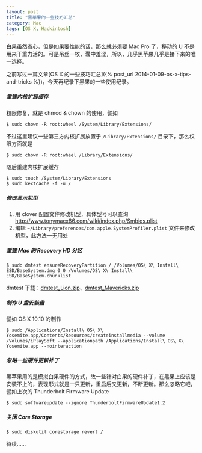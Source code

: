 ```yaml
---
layout: post
title: "黑苹果的一些技巧汇总"
category: Mac
tags: [OS X, Hackintosh]
---
```


白果虽然省心，但是如果要性能的话，那么就必须要 Mac Pro 了，移动的 U 不是用来干重力活的。可是吊丝一枚，囊中羞涩，所以，几乎黑苹果几乎是接下来的唯一选择。

之前写过一篇文章[OS X 的一些技巧汇总]({% post_url 2014-01-09-os-x-tips-and-tricks %})，今天再纪录下黑果的一些使用纪录。

##### 重建内核扩展缓存

权限修复，就是 chmod & chown 的使用，譬如

    $ sudo chown -R root:wheel /System/Library/Extensions/

不过这里建议一些第三方内核扩展放置于 `/Library/Extensions/` 目录下，那么权限方面就是

    $ sudo chown -R root:wheel /Library/Extensions/

随后重建内核扩展缓存

    $ sudo touch /System/Library/Extensions
    $ sudo kextcache -f -u /

<!-- more -->
##### 修改显示机型

1. 用 clover 配置文件修改机型，具体型号可以查询 <http://www.tonymacx86.com/wiki/index.php/Smbios.plist>
2. 编辑 `~/Library/preferences/com.apple.SystemProfiler.plist` 文件来修改机型，此方法一无用处

##### 重建 Mac 的 Recovery HD 分区

    $ sudo dmtest ensureRecoveryPartition / /Volumes/OS\ X\ Install\ ESD/BaseSystem.dmg 0 0 /Volumes/OS\ X\ Install\ ESD/BaseSystem.chunklist

dmtest 下载：[dmtest_Lion.zip](http://cdn.09hd.com/images/2015/09/dmtest_Lion.zip)、[dmtest_Mavericks.zip](http://cdn.09hd.com/images/2015/09/dmtest_Mavericks.zip)

##### 制作 U 盘安装盘

譬如 OS X 10.10 的制作

    $ sudo /Applications/Install\ OS\ X\ Yosemite.app/Contents/Resources/createinstallmedia --volume /Volumes/iPlaySoft --applicationpath /Applications/Install\ OS\ X\ Yosemite.app --nointeraction

##### 忽略一些硬件更新补丁

黑苹果用的是模拟白果硬件的方式，故一些针对白果的硬件补丁，在黑果上应该是安装不上的，表现形式就是一只更新，重启后又更新，不断更新。那么忽略它吧，譬如上次的 Thunderbolt Firmware Update

    $ sudo softwareupdate --ignore ThunderboltFirmwareUpdate1.2

##### 关闭 Core Storage

    $ sudo diskutil corestorage revert /

待续……
